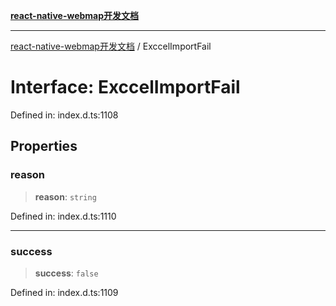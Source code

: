 [**react-native-webmap开发文档**](../README.md)

***

[react-native-webmap开发文档](../globals.md) / ExccelImportFail

# Interface: ExccelImportFail

Defined in: index.d.ts:1108

## Properties

### reason

> **reason**: `string`

Defined in: index.d.ts:1110

***

### success

> **success**: `false`

Defined in: index.d.ts:1109

